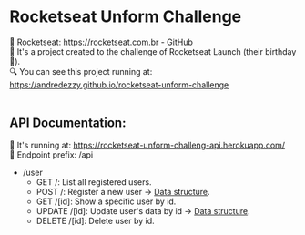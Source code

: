 # Rocketseat Unform Challenge

:rocket: Rocketseat: https://rocketseat.com.br - [GitHub](https://github.com/Rocketseat/)<br>
:birthday: It's a project created to the challenge of Rocketseat Launch (their birthday :clap:).<br>
:mag: You can see this project running at: https://andredezzy.github.io/rocketseat-unform-challenge<br>
<br>

## API Documentation:

:electric_plug: It's running at: https://rocketseat-unform-challeng-api.herokuapp.com/<br>
:eyes: Endpoint prefix: /api

- /user
  - GET /: List all registered users.
  - POST /: Register a new user -> [Data structure](https://github.com/andredezzy/rocketseat-unform-challenge/issues/3).
  - GET /[id]: Show a specific user by id.
  - UPDATE /[id]: Update user's data by id -> [Data structure](https://github.com/andredezzy/rocketseat-unform-challenge/issues/3).
  - DELETE /[id]: Delete user by id.
